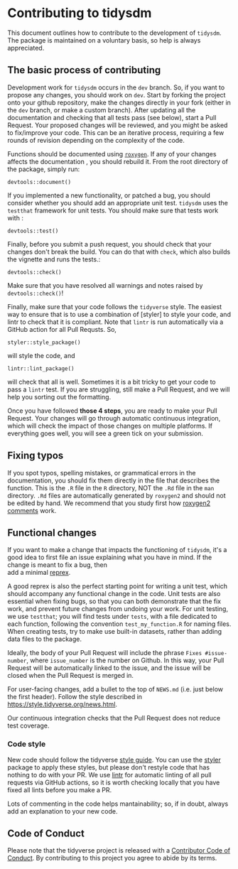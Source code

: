 # Contributing to tidysdm


This document outlines how to contribute to the development of `tidysdm`. The
package is maintained on a voluntary basis, so help is always appreciated. 

## The basic process of contributing

Development work for `tidysdm` occurs in the `dev` branch. So, if you want to
propose any changes, you should work on `dev`. Start by forking the project
onto your github repository, make the changes directly in your fork (either in
the `dev` branch, or make a custom branch). After updating all the documentation
and checking that all tests pass (see below), start a Pull Request. Your proposed
changes will be reviewed, and you might be asked to fix/improve your code. This
can be an iterative process, requiring a few rounds of revision depending on
the complexity of the code.

Functions should be documented using
[`roxygen`](https://cran.r-project.org/web/packages/roxygen2/vignettes/roxygen2.html).
If any of your changes affects the documentation , you should rebuild it.
From the root directory of the package, simply run:

```
devtools::document()
```

If you implemented a new functionality, or patched a bug, you should consider 
whether you should add an appropriate unit test. `tidysdm` uses the `testthat` 
framework for unit tests. You should make sure that tests work with :
```
devtools::test()
```

Finally, before you submit a push request, you should check that your changes 
don't break the build. You can do that with `check`, which also builds the 
vignette and runs the tests.:
```
devtools::check()
```

Make sure that you have resolved all warnings and notes raised by
`devtools::check()`!

Finally, make sure that your code follows the `tidyverse` style. The easiest
way to ensure that is to use a combination of [styler] to style your code,
and lintr to check that it is compliant. Note that `lintr` is run automatically
via a GitHub action for all Pull Requsts.
So,
```
styler::style_package()
```
will style the code, and
```
lintr::lint_package()
```
will check that all is well. Sometimes it is a bit tricky to get your code
to pass a `lintr` test. If you are struggling, still make a Pull Request, and
we will help you sorting out the formatting.

Once you have followed **those 4 steps**, you are ready to make your Pull Request.
Your changes will go through automatic continuous integration, which will check
the impact of those changes on multiple platforms. If everything goes well, you
will see a green tick on your submission.

## Fixing typos

If you spot typos, spelling mistakes, or grammatical errors in the documentation,
you should fix them directly in the file that describes the function. This is the
`.R` file in the `R` directory, NOT the `.Rd` file in the `man` directory. `.Rd`
files are automatically generated by `roxygen2` and should not be edited by hand.
We recommend that you study first how 
[roxygen2 comments](https://roxygen2.r-lib.org/articles/roxygen2.html) work. 

## Functional changes

If you want to make a change that impacts the functioning of `tidysdm`,
it's a good idea to first file an issue 
explaining what you have in mind. If the change is meant to fix a bug, then  
add a minimal 
[reprex](https://www.tidyverse.org/help/#reprex). 

A good reprex is also the
perfect starting point for writing a unit test, which should accompany any
functional change in the code. Unit tests are also essential when fixing bugs, so
that you can both demonstrate that the fix work, and prevent future changes
from undoing your work. For unit testing, we use `testthat`; you will find tests under
`tests`, with a file dedicated to each function, following the convention 
`test_my_function.R` for naming files. When creating tests, try to make use 
built-in datasets, rather than adding data
files to the package.

Ideally, the body of your Pull Request will include the phrase `Fixes #issue-number`,
where `issue_number` is the number on Github. In this way, your Pull Request
will be automatically linked to the issue, and the issue will be closed when
the Pull Request is merged in.
           
For user-facing changes, add a bullet to the top of `NEWS.md` 
(i.e. just below the first header). Follow the style described 
in <https://style.tidyverse.org/news.html>.

Our continuous integration checks that the Pull Request does not
reduce test coverage.
        

### Code style

New code should follow the tidyverse [style guide](https://style.tidyverse.org). 
You can use the [styler](https://CRAN.R-project.org/package=styler) package 
to apply these styles, but please don't restyle code that has nothing to do with your PR.
We use [lintr](https://lintr.r-lib.org/index.html) for automatic linting 
of all pull requests via GitHub actions,
so it is worth checking locally that you have fixed all lints before you
make a PR.

Lots of commenting in the code helps mantainability; so, if in doubt, always
add an explanation to your new code.
         
## Code of Conduct
         
Please note that the tidyverse project is released with a
[Contributor Code of Conduct](CODE_OF_CONDUCT.md). By contributing to this
project you agree to abide by its terms.
         

